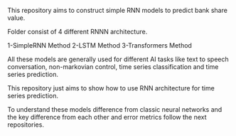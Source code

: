 This repository aims to construct simple RNN models to predict bank share value.

Folder consist of 4 different RNNN architecture.

1-SimpleRNN Method
2-LSTM Method
3-Transformers Method

All these models are generally used for different AI tasks like text to speech conversation, non-markovian control, time series classification and time series prediction.

This repository just aims to show how to use RNN architecture for time series prediction. 

To understand these models difference from classic neural networks and the key difference from each other and error metrics follow the next repositories.